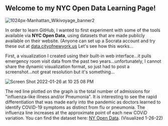 ## Welcome to my NYC Open Data Learning Page!
![1024px-Manhattan_Wikivoyage_banner2](https://user-images.githubusercontent.com/96954499/151288327-9bc1a2d5-19bc-4812-a561-f7b1846ab5a8.jpg)

In order to learn GitHub, I wanted to first experiment with some of the tools available via **NYC Open Data**, using datasets that are made publicly available on their website. (Anyone can set up a Socrata account and try these out at [data.cityofnewyork.us](https://data.cityofnewyork.us)
Let's see how this works...

First, a visualization I created using their built-in web interface...it pulls emergency room visit data from the past two years...unfortunately, I cannot share the dynamic visualization format, so just had to post a screenshot...not great resolution but it's something...

![Screen Shot 2022-01-26 at 10 25 08 PM](https://user-images.githubusercontent.com/96954499/151286788-87b82f24-8dbd-4fb8-96f0-36c4f6f19668.png)

The red line plotted on the graph is the total number of admissions for "influenza-like illness and/or Pneumonia".  It is interesting to see the rapid differentiation that was made early into the pandemic as doctors learned to identify COViD-19 symptoms as distinct from flu or pneumonia.  The influenza line increases at the approximate point of each new COViD variation.  You can find the dataset here:  [NY Open Data](https://data.cityofnewyork.us/Health/Emergency-Department-Visits-and-Admissions-for-Inf/2nwg-uqyg). (Visualized 1-26-22)


